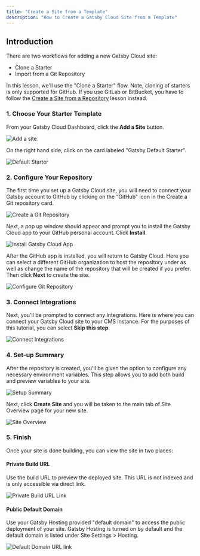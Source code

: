 ```yaml
---
title: "Create a Site from a Template"
description: "How to Create a Gatsby Cloud Site from a Template"
---
```


## Introduction

There are two workflows for adding a new Gatsby Cloud site:

- Clone a Starter
- Import from a Git Repository

In this lesson, we'll use the "Clone a Starter" flow. Note, cloning of starters is only supported for GitHub. If you use GitLab or BitBucket, you have to follow the [Create a Site from a Repository](/docs/how-to/cloud/create-site-from-repository/) lesson instead.

### 1. Choose Your Starter Template

From your Gatsby Cloud Dashboard, click the **Add a Site** button.

![Add a site](../../images/add-site.png)

On the right hand side, click on the card labeled "Gatsby Default Starter".

![Default Starter](../../images/default-starter.png)

### 2. Configure Your Repository

The first time you set up a Gatsby Cloud site, you will need to connect your Gatsby account to GitHub by clicking on the "GitHub" icon in the Create a Git repository card.

![Create a Git Repository](../../images/create-git-repo.png)

Next, a pop up window should appear and prompt you to install the Gatsby Cloud app to your GitHub personal account. Click **Install**.

![Install Gatsby Cloud App](../../images/install-gatsby-cloud-app.png)

After the GitHub app is installed, you will return to Gatsby Cloud. Here you can select a different GitHub organization to host the repository under as well as change the name of the repository that will be created if you prefer. Then click **Next** to create the site.

![Configure Git Repository](../../images/configure-repository.png)

### 3. Connect Integrations

Next, you'll be prompted to connect any Integrations. Here is where you can connect your Gatsby Cloud site to your CMS instance. For the purposes of this tutorial, you can select **Skip this step**.

![Connect Integrations](../../images/connect-integrations.png)

### 4. Set-up Summary

After the repository is created, you'll be given the option to configure any necessary environment variables. This step allows you to add both build and preview variables to your site.

![Setup Summary](../../images/setup-summary.png)

Next, click **Create Site** and you will be taken to the main tab of Site Overview page for your new site.

![Site Overview](../../images/site-overview.png)

### 5. Finish

Once your site is done building, you can view the site in two places:

#### Private Build URL

Use the build URL to preview the deployed site. This URL is not indexed and is only accessible via direct link.

![Private Build URL Link](../../images/private-build-link.png)

#### Public Default Domain

Use your Gatsby Hosting provided "default domain" to access the public deployment of your site. Gatsby Hosting is turned on by default and the default domain is listed under Site Settings > Hosting.

![Default Domain URL link](../../images/default-domain-link.png)

